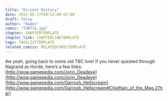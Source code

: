 ```yaml
---
title: "Orcient History"
date: 2015-06-17T09:53:00-07:00
draft: false
author: "Rades"
comic: "fd077a.jpg"
chapter: CHAPTERTEMPLATE
chapter_link: CHAPTERLINKTEMPLATE
tags: TAGSLISTTEMPLATE
related_comics: RELATEDCOMICTEMPLATE
---
```


Aw yeah, going back to some old TBC lore! If you never quested through Nagrand as Horde, here’s a few links:<br>
[http://wow.gamepedia.com/Jorin_Deadeye](http://wow.gamepedia.com/Jorin_Deadeye)<br>
[http://wow.gamepedia.com/Garrosh_Hellscream](http://wow.gamepedia.com/Garrosh_Hellscream#Chieftain_of_the_Mag.27har)

